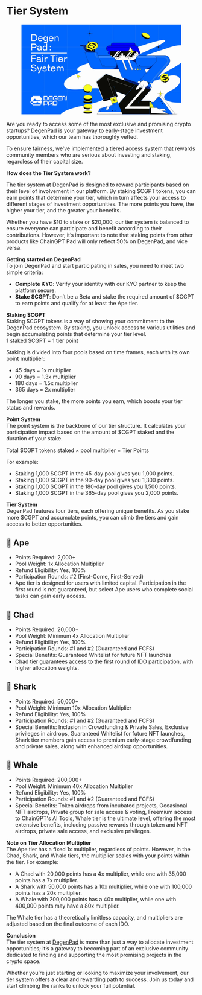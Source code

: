 # Tier System

<figure><img src="../../../.gitbook/assets/image (17).png" alt=""><figcaption></figcaption></figure>

Are you ready to access some of the most exclusive and promising crypto startups? [DegenPad](http://degenpad.com/) is your gateway to early-stage investment opportunities, which our team has thoroughly vetted.

To ensure fairness, we’ve implemented a tiered access system that rewards community members who are serious about investing and staking, regardless of their capital size.

**How does the Tier System work?**

The tier system at DegenPad is designed to reward participants based on their level of involvement in our platform. By staking $CGPT tokens, you can earn points that determine your tier, which in turn affects your access to different stages of investment opportunities. The more points you have, the higher your tier, and the greater your benefits.

Whether you have $10 to stake or $20,000, our tier system is balanced to ensure everyone can participate and benefit according to their contributions. However, it’s important to note that staking points from other products like ChainGPT Pad will only reflect 50% on DegenPad, and vice versa.

**Getting started on DegenPad**\
To join DegenPad and start participating in sales, you need to meet two simple criteria:

* **Complete KYC**: Verify your identity with our KYC partner to keep the platform secure.
* **Stake $CGPT**: Don’t be a Beta and stake the required amount of $CGPT to earn points and qualify for at least the Ape tier.

**Staking $CGPT**\
Staking $CGPT tokens is a way of showing your commitment to the DegenPad ecosystem. By staking, you unlock access to various utilities and begin accumulating points that determine your tier level.\
1 staked $CGPT = 1 tier point

Staking is divided into four pools based on time frames, each with its own point multiplier:

* 45 days = 1x multiplier
* 90 days = 1.3x multiplier
* 180 days = 1.5x multiplier
* 365 days = 2x multiplier

The longer you stake, the more points you earn, which boosts your tier status and rewards.

**Point System**\
The point system is the backbone of our tier structure. It calculates your participation impact based on the amount of $CGPT staked and the duration of your stake.

Total $CGPT tokens staked × pool multiplier = Tier Points

For example:

* Staking 1,000 $CGPT in the 45-day pool gives you 1,000 points.
* Staking 1,000 $CGPT in the 90-day pool gives you 1,300 points.
* Staking 1,000 $CGPT in the 180-day pool gives you 1,500 points.
* Staking 1,000 $CGPT in the 365-day pool gives you 2,000 points.

**Tier System**\
DegenPad features four tiers, each offering unique benefits. As you stake more $CGPT and accumulate points, you can climb the tiers and gain access to better opportunities.

## 🦧 **Ape** <a href="#id-472d" id="id-472d"></a>

* Points Required: 2,000+
* Pool Weight: 1x Allocation Multiplier
* Refund Eligibility: Yes, 100%
* Participation Rounds: #2 (First-Come, First-Served)
* Ape tier is designed for users with limited capital. Participation in the first round is not guaranteed, but select Ape users who complete social tasks can gain early access.

## 🕺 **Chad** <a href="#e6db" id="e6db"></a>

* Points Required: 20,000+
* Pool Weight: Minimum 4x Allocation Multiplier
* Refund Eligibility: Yes, 100%
* Participation Rounds: #1 and #2 (Guaranteed and FCFS)
* Special Benefits: Guaranteed Whitelist for future NFT launches
* Chad tier guarantees access to the first round of IDO participation, with higher allocation weights.

## 🦈 **Shark** <a href="#id-2896" id="id-2896"></a>

* Points Required: 50,000+
* Pool Weight: Minimum 10x Allocation Multiplier
* Refund Eligibility: Yes, 100%
* Participation Rounds: #1 and #2 (Guaranteed and FCFS)
* Special Benefits: Inclusion in Crowdfunding & Private Sales, Exclusive privileges in airdrops, Guaranteed Whitelist for future NFT launches, Shark tier members gain access to premium early-stage crowdfunding and private sales, along with enhanced airdrop opportunities.

## 🐋 **Whale** <a href="#b6aa" id="b6aa"></a>

* Points Required: 200,000+
* Pool Weight: Minimum 40x Allocation Multiplier
* Refund Eligibility: Yes, 100%
* Participation Rounds: #1 and #2 (Guaranteed and FCFS)
* Special Benefits: Token airdrops from incubated projects, Occasional NFT airdrops, Private group for sale access & voting, Freemium access to ChainGPT's AI Tools, Whale tier is the ultimate level, offering the most extensive benefits, including passive rewards through token and NFT airdrops, private sale access, and exclusive privileges.

**Note on Tier Allocation Multiplier**\
The Ape tier has a fixed 1x multiplier, regardless of points. However, in the Chad, Shark, and Whale tiers, the multiplier scales with your points within the tier. For example:

* A Chad with 20,000 points has a 4x multiplier, while one with 35,000 points has a 7x multiplier.
* A Shark with 50,000 points has a 10x multiplier, while one with 100,000 points has a 20x multiplier.
* A Whale with 200,000 points has a 40x multiplier, while one with 400,000 points may have a 80x multiplier.

The Whale tier has a theoretically limitless capacity, and multipliers are adjusted based on the final outcome of each IDO.

**Conclusion**\
The tier system at [DegenPad](http://degenpad.com/) is more than just a way to allocate investment opportunities; it’s a gateway to becoming part of an exclusive community dedicated to finding and supporting the most promising projects in the crypto space.

Whether you’re just starting or looking to maximize your involvement, our tier system offers a clear and rewarding path to success. Join us today and start climbing the ranks to unlock your full potential.

[\
](https://medium.com/@degenpad?source=post\_page-----ec74d31f6371--------------------------------)
